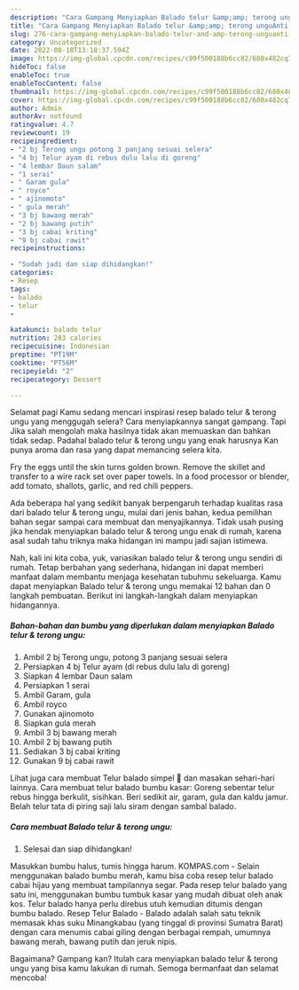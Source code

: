 ```yaml
---
description: "Cara Gampang Menyiapkan Balado telur &amp;amp; terong unguAnti Ribet"
title: "Cara Gampang Menyiapkan Balado telur &amp;amp; terong unguAnti Ribet"
slug: 276-cara-gampang-menyiapkan-balado-telur-and-amp-terong-unguanti-ribet
category: Uncategorized
date: 2022-08-18T13:18:37.594Z
image: https://img-global.cpcdn.com/recipes/c99f500188b6cc82/680x482cq70/balado-telur-terong-ungu-foto-resep-utama.jpg
hideToc: false
enableToc: true
enableTocContent: false
thumbnail: https://img-global.cpcdn.com/recipes/c99f500188b6cc82/680x482cq70/balado-telur-terong-ungu-foto-resep-utama.jpg
cover: https://img-global.cpcdn.com/recipes/c99f500188b6cc82/680x482cq70/balado-telur-terong-ungu-foto-resep-utama.jpg
author: Admin
authorAv: notfound
ratingvalue: 4.7
reviewcount: 19
recipeingredient:
- "2 bj Terong ungu potong 3 panjang sesuai selera"
- "4 bj Telur ayam di rebus dulu lalu di goreng"
- "4 lembar Daun salam"
- "1 serai"
- " Garam gula"
- " royco"
- " ajinomoto"
- " gula merah"
- "3 bj bawang merah"
- "2 bj bawang putih"
- "3 bj cabai kriting"
- "9 bj cabai rawit"
recipeinstructions:

- "Sudah jadi dan siap dihidangkan!"
categories:
- Resep
tags:
- balado
- telur
- 

katakunci: balado telur  
nutrition: 283 calories
recipecuisine: Indonesian
preptime: "PT19M"
cooktime: "PT56M"
recipeyield: "2"
recipecategory: Dessert

---
```



Selamat pagi Kamu sedang mencari inspirasi resep balado telur &amp; terong ungu yang menggugah selera? Cara menyiapkannya sangat gampang. Tapi Jika salah mengolah maka hasilnya tidak akan memuaskan dan bahkan tidak sedap. Padahal balado telur &amp; terong ungu yang enak harusnya Kan punya aroma dan rasa yang dapat memancing selera kita.


Fry the eggs until the skin turns golden brown. Remove the skillet and transfer to a wire rack set over paper towels. In a food processor or blender, add tomato, shallots, garlic, and red chili peppers.

Ada beberapa hal yang sedikit banyak berpengaruh terhadap kualitas rasa dari balado telur &amp; terong ungu, mulai dari jenis bahan, kedua pemilihan bahan segar sampai cara membuat dan menyajikannya. Tidak usah pusing jika hendak menyiapkan balado telur &amp; terong ungu enak di rumah, karena asal sudah tahu triknya maka hidangan ini mampu jadi sajian istimewa.


Nah, kali ini kita coba, yuk, variasikan balado telur &amp; terong ungu sendiri di rumah. Tetap berbahan yang sederhana, hidangan ini dapat memberi manfaat dalam membantu menjaga kesehatan tubuhmu sekeluarga. Kamu dapat menyiapkan Balado telur &amp; terong ungu memakai 12 bahan dan 0 langkah pembuatan. Berikut ini langkah-langkah dalam menyiapkan hidangannya.

<!--inarticleads1-->

##### Bahan-bahan dan bumbu yang diperlukan dalam menyiapkan Balado telur &amp; terong ungu:

1. Ambil 2 bj Terong ungu, potong 3 panjang sesuai selera
1. Persiapkan 4 bj Telur ayam (di rebus dulu lalu di goreng)
1. Siapkan 4 lembar Daun salam
1. Persiapkan 1 serai
1. Ambil  Garam, gula
1. Ambil  royco
1. Gunakan  ajinomoto
1. Siapkan  gula merah
1. Ambil 3 bj bawang merah
1. Ambil 2 bj bawang putih
1. Sediakan 3 bj cabai kriting
1. Gunakan 9 bj cabai rawit


Lihat juga cara membuat Telur balado simpel 🤤 dan masakan sehari-hari lainnya. Cara membuat telur balado bumbu kasar: Goreng sebentar telur rebus hingga berkulit, sisihkan. Beri sedikit air, garam, gula dan kaldu jamur. Belah telur tata di piring saji lalu siram dengan sambal balado. 

<!--inarticleads2-->

##### Cara membuat Balado telur &amp; terong ungu:


1. Selesai dan siap dihidangkan!

Masukkan bumbu halus, tumis hingga harum. KOMPAS.com - Selain menggunakan balado bumbu merah, kamu bisa coba resep telur balado cabai hijau yang membuat tampilannya segar. Pada resep telur balado yang satu ini, menggunakan bumbu tumbuk kasar yang mudah dibuat oleh anak kos. Telur balado hanya perlu direbus utuh kemudian ditumis dengan bumbu balado. Resep Telur Balado - Balado adalah salah satu teknik memasak khas suku Minangkabau (yang tinggal di provinsi Sumatra Barat) dengan cara menumis cabai giling dengan berbagai rempah, umumnya bawang merah, bawang putih dan jeruk nipis. 

Bagaimana? Gampang kan? Itulah cara menyiapkan balado telur &amp; terong ungu yang bisa kamu lakukan di rumah. Semoga bermanfaat dan selamat mencoba!
